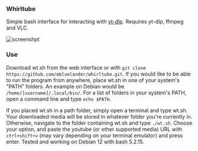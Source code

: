 ### Whirltube

Simple bash interface for interacting with [yt-dlp](https://github.com/yt-dlp/yt-dlp). Requires yt-dlp, ffmpeg and VLC.

![screenshpt](https://i.imgur.com/TdKwlTv.png)

### Use

Download wt.sh from the web interface or with `git clone https://github.com/mbluelander/whirltube.git`. If you would like to be able to run the program from anywhere, place wt.sh in one of your system's "PATH" folders. An example on Debian would be `/home/[username]/.local/bin/`. For a list of folders in your system's PATH, open a command line and type `echo $PATH`. 

If you placed wt.sh in a path folder, simply open a terminal and type wt.sh. Your downloaded media will be stored in whatever folder you're currently in. Otherwise, navigate to the folder containing wt.sh and type `./wt.sh`. Choose your option, and paste the youtube (or other supported media) URL with `ctrl+shift+v` (may vary depending on your terminal emulator) and press enter. Tested and working on Debian 12 with bash 5.2.15.

